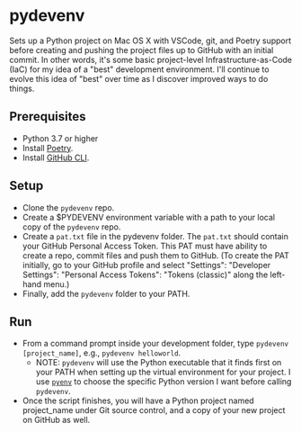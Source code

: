 # pydevenv
Sets up a Python project on Mac OS X with VSCode, git, and Poetry support before creating and pushing the project files up to GitHub with an initial commit. In other words, it's some basic project-level Infrastructure-as-Code (IaC) for my idea of a "best" development environment. I'll continue to evolve this idea of "best" over time as I discover improved ways to do things.

## Prerequisites
* Python 3.7 or higher
* Install [Poetry](https://python-poetry.org). 
* Install [GitHub CLI](https://cli.github.com). 

## Setup
* Clone the `pydevenv` repo. 
* Create a $PYDEVENV environment variable with a path to your local copy of the `pydevenv` repo.
* Create a `pat.txt` file in the pydevenv folder. The `pat.txt` should contain your GitHub Personal Access Token. This PAT must have ability to create a repo, commit files and push them to GitHub. (To create the PAT initially, go to your GitHub profile and select "Settings": "Developer Settings": "Personal Access Tokens": "Tokens (classic)" along the left-hand menu.)
* Finally, add the `pydevenv` folder to your PATH.

## Run 
* From a command prompt inside your development folder, type `pydevenv [project_name]`, e.g., `pydevenv helloworld`.
  - NOTE: `pydevenv` will use the Python executable that it finds first on your PATH when setting up the virtual environment for your project. I use [`pyenv`](https://github.com/pyenv/pyenv) to choose the specific Python version I want before calling `pydevenv`. 
* Once the script finishes, you will have a Python project named project_name under Git source control, and a copy of your new project on GitHub as well.

